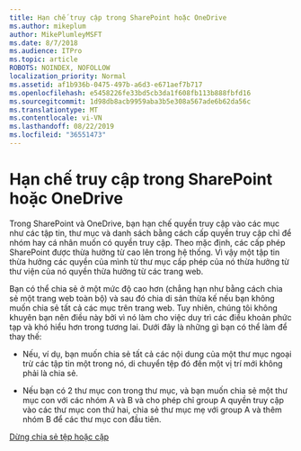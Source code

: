 ```yaml
---
title: Hạn chế truy cập trong SharePoint hoặc OneDrive
ms.author: mikeplum
author: MikePlumleyMSFT
ms.date: 8/7/2018
ms.audience: ITPro
ms.topic: article
ROBOTS: NOINDEX, NOFOLLOW
localization_priority: Normal
ms.assetid: af1b936b-0475-497b-a6d3-e671aef7b717
ms.openlocfilehash: e5458226fe33bd5cb3da1f608fb113b888fbfd16
ms.sourcegitcommit: 1d98db8acb9959aba3b5e308a567ade6b62da56c
ms.translationtype: MT
ms.contentlocale: vi-VN
ms.lasthandoff: 08/22/2019
ms.locfileid: "36551473"
---
```

# <a name="restrict-access-in-sharepoint-or-onedrive"></a>Hạn chế truy cập trong SharePoint hoặc OneDrive

Trong SharePoint và OneDrive, bạn hạn chế quyền truy cập vào các mục như các tập tin, thư mục và danh sách bằng cách cấp quyền truy cập chỉ để nhóm hay cá nhân muốn có quyền truy cập. Theo mặc định, các cấp phép SharePoint được thừa hưởng từ cao lên trong hệ thống. Vì vậy một tập tin thừa hưởng các quyền của mình từ thư mục cấp phép của nó thừa hưởng từ thư viện của nó quyền thừa hưởng từ các trang web.
  
Bạn có thể chia sẻ ở một mức độ cao hơn (chẳng hạn như bằng cách chia sẻ một trang web toàn bộ) và sau đó chia di sản thừa kế nếu bạn không muốn chia sẻ tất cả các mục trên trang web. Tuy nhiên, chúng tôi không khuyên bạn nên điều này bởi vì nó làm cho việc duy trì các điều khoản phức tạp và khó hiểu hơn trong tương lai. Dưới đây là những gì bạn có thể làm để thay thế:
  
- Nếu, ví dụ, bạn muốn chia sẻ tất cả các nội dung của một thư mục ngoại trừ các tập tin một trong nó, di chuyển tệp đó đến một vị trí mới không phải là chia sẻ.
    
- Nếu bạn có 2 thư mục con trong thư mục, và bạn muốn chia sẻ một thư mục con với các nhóm A và B và cho phép chỉ group A quyền truy cập vào các thư mục con thứ hai, chia sẻ thư mục mẹ với group A và thêm nhóm B để các thư mục con đầu tiên.
    
[Dừng chia sẻ tệp hoặc cặp](https://go.microsoft.com/fwlink/?linkid=2008861)
  

